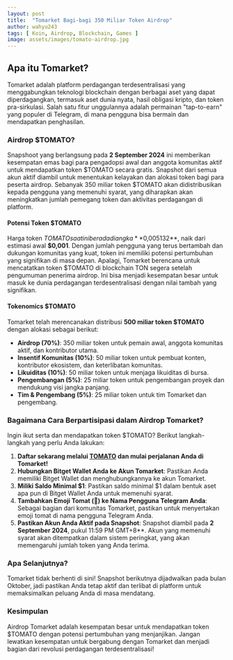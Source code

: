 ```yaml
---
layout: post
title:  "Tomarket Bagi-bagi 350 Miliar Token Airdrop"
author: wahyu243
tags: [ Koin, Airdrop, Blockchain, Games ]
image: assets/images/tomato-airdrop.jpg
---
```


## Apa itu Tomarket?
Tomarket adalah platform perdagangan terdesentralisasi yang menggabungkan teknologi blockchain dengan berbagai aset yang dapat diperdagangkan, termasuk aset dunia nyata, hasil obligasi kripto, dan token pra-sirkulasi. Salah satu fitur unggulannya adalah permainan "tap-to-earn" yang populer di Telegram, di mana pengguna bisa bermain dan mendapatkan penghasilan.

### Airdrop $TOMATO?
Snapshoot yang berlangsung pada **2 September 2024** ini memberikan kesempatan emas bagi para pengadopsi awal dan anggota komunitas aktif untuk mendapatkan token $TOMATO secara gratis. Snapshot dari semua akun aktif diambil untuk menentukan kelayakan dan alokasi token bagi para peserta airdrop. Sebanyak 350 miliar token $TOMATO akan didistribusikan kepada pengguna yang memenuhi syarat, yang diharapkan akan meningkatkan jumlah pemegang token dan aktivitas perdagangan di platform.

#### Potensi Token $TOMATO
Harga token $TOMATO saat ini berada di angka **$0,005132**, naik dari estimasi awal **$0,001**. Dengan jumlah pengguna yang terus bertambah dan dukungan komunitas yang kuat, token ini memiliki potensi pertumbuhan yang signifikan di masa depan. Apalagi, Tomarket berencana untuk mencatatkan token $TOMATO di blockchain TON segera setelah pengumuman penerima airdrop. Ini bisa menjadi kesempatan besar untuk masuk ke dunia perdagangan terdesentralisasi dengan nilai tambah yang signifikan.

#### Tokenomics $TOMATO
Tomarket telah merencanakan distribusi **500 miliar token $TOMATO** dengan alokasi sebagai berikut:
- **Airdrop (70%)**: 350 miliar token untuk pemain awal, anggota komunitas aktif, dan kontributor utama.
- **Insentif Komunitas (10%)**: 50 miliar token untuk pembuat konten, kontributor ekosistem, dan keterlibatan komunitas.
- **Likuiditas (10%)**: 50 miliar token untuk menjaga likuiditas di bursa.
- **Pengembangan (5%)**: 25 miliar token untuk pengembangan proyek dan mendukung visi jangka panjang.
- **Tim & Pengembang (5%)**: 25 miliar token untuk tim Tomarket dan pengembang.

### Bagaimana Cara Berpartisipasi dalam Airdrop Tomarket?
Ingin ikut serta dan mendapatkan token $TOMATO? Berikut langkah-langkah yang perlu Anda lakukan:
1. **Daftar sekarang melalui [TOMATO](https://t.me/Tomarket_ai_bot/app?startapp=00004Rog "Tomarket APP") dan mulai perjalanan Anda di Tomarket!**
2. **Hubungkan Bitget Wallet Anda ke Akun Tomarket**: Pastikan Anda memiliki Bitget Wallet dan menghubungkannya ke akun Tomarket. 
3. **Miliki Saldo Minimal $1**: Pastikan saldo minimal $1 dalam bentuk aset apa pun di Bitget Wallet Anda untuk memenuhi syarat.
4. **Tambahkan Emoji Tomat (🍅) ke Nama Pengguna Telegram Anda**: Sebagai bagian dari komunitas Tomarket, pastikan untuk menyertakan emoji tomat di nama pengguna Telegram Anda.
5. **Pastikan Akun Anda Aktif pada Snapshot**: Snapshot diambil pada **2 September 2024**, pukul 11:59 PM GMT+8**. Akun yang memenuhi syarat akan ditempatkan dalam sistem peringkat, yang akan memengaruhi jumlah token yang Anda terima.

### Apa Selanjutnya?
Tomarket tidak berhenti di sini! Snapshot berikutnya dijadwalkan pada bulan Oktober, jadi pastikan Anda tetap aktif dan terlibat di platform untuk memaksimalkan peluang Anda di masa mendatang.

### Kesimpulan
Airdrop Tomarket adalah kesempatan besar untuk mendapatkan token $TOMATO dengan potensi pertumbuhan yang menjanjikan. Jangan lewatkan kesempatan untuk bergabung dengan Tomarket dan menjadi bagian dari revolusi perdagangan terdesentralisasi!
